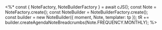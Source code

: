 <%*
const { NoteFactory, NoteBuilderFactory } = await cJS();
const Note = NoteFactory.create();
const NoteBuilder = NoteBuilderFactory.create();
const builder = new NoteBuilder({
    moment,
    Note,
    templater: tp
});
tR += builder.createAgendaNoteBreadcrumbs(Note.FREQUENCY.MONTHLY);
%>